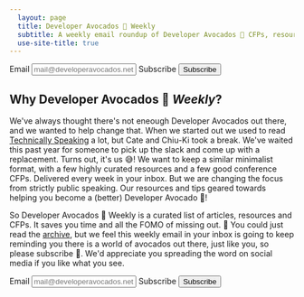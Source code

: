```yaml
---
  layout: page
  title: Developer Avocados 🥑 Weekly
  subtitle: A weekly email roundup of Developer Avocados 🥑 CFPs, resources and articles. Curated by avocados, for avocados.
  use-site-title: true
---
```


<form class="subscribe" action="https://tinyletter.com/developeravocados" method="post" target="popupwindow" onsubmit="window.open('https://tinyletter.com/developeravocados', 'popupwindow', 'scrollbars=yes,width=800,height=600');return true">
  <label for="tlemail-top">Email</label>
  <input type="text" name="email" id="tlemail-top" placeholder="mail@developeravocados.net" />
  <input type="hidden" value="1" name="embed"/>
  <label for="tlsubmit-top">Subscribe</label>
  <input id="tlsubmit-top" type="submit" value="Subscribe" />
</form>

## Why Developer Avocados 🥑 _Weekly_?

We've always thought there's not eneough Developer Avocados out there, and we wanted to help change that. When we started out we used to read [Technically Speaking](https://techspeak.email/) a lot, but Cate and Chiu-Ki took a break. We've waited this past year for someone to pick up the slack and come up with a replacement. Turns out, it's us 😅! We want to keep a similar minimalist format, with a few highly curated resources and a few good conference CFPs. Delivered every  week in your inbox. But we are changing the focus from strictly public  speaking. Our resources and tips geared towards helping you become a  (better) Developer Avocado 🥑!

So Developer Avocados 🥑 Weekly is a curated list of articles, resources and CFPs. It saves you time and all the FOMO of missing out. 💌 You could just read the [archive](https://tinyletter.com/developeravocados/archive), but we feel this weekly email in your inbox is going to keep reminding you there is a world of avocados out there, just like you, so please subscribe 💚. We'd appreciate you spreading the word on social media if you like what you see.

 <form class="subscribe" action="https://tinyletter.com/developeravocados" method="post" target="popupwindow" onsubmit="window.open('https://tinyletter.com/developeravocados', 'popupwindow', 'scrollbars=yes,width=800,height=600');return true">
   <label for="tlemail">Email</label>
   <input type="text" name="email" id="tlemail" placeholder="mail@developeravocados.net" />
   <input type="hidden" value="1" name="embed"/>
   <label for="tlsubmit">Subscribe</label>
   <input id="tlsubmit" type="submit" value="Subscribe" />
 </form>
